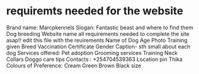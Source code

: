 # requiremts needed for the website
Brand name: Marcpkennels
Slogan: Fantastic beast and where to find them
Dog breeding Website
name all requirements needed to complete the site asap!!
edit this file with the reuirements 
Name of Dog
Age
Photo
Training given
Breed
Vaccination Certificate
Gender
Caption- sth small about each dog
Services offered:
Pet adoption
Grooming services
Training
Neck Collars
Doggo care tips
Contacts : +254704539363
Location pin Thika
Colours of Preference:
Cream
Green
Brown
Black
size
